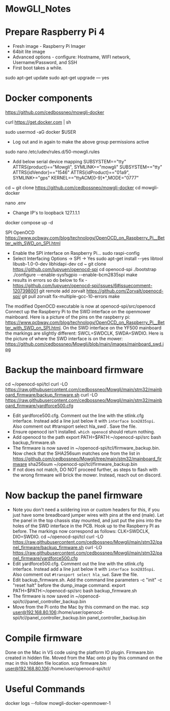 # MowGLI_Notes

# Prepare Raspberry Pi 4

- Fresh image - Raspberry Pi Imager
- 64bit lite image
- Advanced options - configure: Hostname, WIFI network, Username/Password, and SSH
- First boot takes a while. 

sudo apt-get update
sudo apt-get upgrade — yes


# Docker components 
https://github.com/cedbossneo/mowgli-docker

curl https://get.docker.com | sh

sudo usermod -aG docker $USER
- Log out and in again to make the above group permissions active

sudo nano /etc/udev/rules.d/50-mowgli.rules
- Add below serial device mapping
SUBSYSTEM=="tty" ATTRS{product}=="Mowgli", SYMLINK+="mowgli"
SUBSYSTEM=="tty" ATTRS{idVendor}=="1546" ATTRS{idProduct}=="01a9", SYMLINK+="gps"
KERNEL=="ttyACM[0-9]*",MODE="0777"

cd ~
git clone https://github.com/cedbossneo/mowgli-docker
cd mowgli-docker

nano .env
- Change IP's to loopback 127.1.1.1

docker compose up -d

SPI OpenOCD
https://www.pcbway.com/blog/technology/OpenOCD_on_Raspberry_Pi__Better_with_SWD_on_SPI.html

- Enable the SPI interface on Raspberry Pi…
sudo raspi-config
- Select Interfacing Options → SPI → Yes
sudo apt-get install --yes libtool libusb-1.0-0-dev libhidapi-dev
cd ~
git clone https://github.com/lupyuen/openocd-spi
cd openocd-spi
./bootstrap
./configure --enable-sysfsgpio --enable-bcm2835spi
make
- results in errors so do below to fix - https://github.com/lupyuen/openocd-spi/issues/6#issuecomment-1207398001
git remote add zorvalt https://github.com/Zorvalt/openocd-spi/
git pull zorvalt fix-multiple-gcc-10-errors
make

The modified OpenOCD executable is now at openocd-spi/src/openocd
Connect up the Raspberry Pi to the SWD interface on the openmower mainboard. Here is a picture of the pins on the raspberry pi: https://www.pcbway.com/blog/technology/OpenOCD_on_Raspberry_Pi__Better_with_SWD_on_SPI.html. On the SWD interface on the YF500 mainboard the markings are slightly different: SWCL=SWDCLK, SWDA=SWDIO. Here is the picture of where the SWD interface is on the mower: https://github.com/cedbossneo/Mowgli/blob/main/images/mainboard_swd.jpg

# Backup the mainboard firmware
cd ~/openocd-spi/tcl
curl -LO https://raw.githubusercontent.com/cedbossneo/Mowgli/main/stm32/mainboard_firmware/backup_firmware.sh
curl -LO https://raw.githubusercontent.com/cedbossneo/Mowgli/main/stm32/mainboard_firmware/yardforce500.cfg
- Edit yardforce500.cfg. Comment out the line with the stlink.cfg interface. Instead add a line just below it with `interface bcm2835spi`. Also comment out #transport select hla_swd`. Save the file.
- Ensure openocd isn't installed. `which openocd` should return nothing.
- Add openocd to the path
export PATH=$PATH:~/openocd-spi/src
bash backup_firmware.sh
- The firmware is now saved in ~/openocd-spi/tcl/firmware_backup.bin. Now check that the SHA256sum matches one from the list in https://github.com/cedbossneo/Mowgli/tree/main/stm32/mainboard_firmware
sha256sum ~/openocd-spi/tcl/firmware_backup.bin
- If not does not match, DO NOT proceed further, as steps to flash with the wrong firmware will brick the mower. Instead, reach out on discord.

# Now backup the panel firmware
- Note you don't need a soldering iron or custom headers for this, if you just have some breadboard jumper wires with pins at the end (male). Let the panel in the top chassis stay mounted, and just put the pins into the holes of the SWD interface in the PCB. Hook up to the Raspberry PI as before. The markings now correspond as follows: CLK=SWDCLK, DIO=SWDIO.
cd ~/openocd-spi/tcl
curl -LO https://raw.githubusercontent.com/cedbossneo/Mowgli/main/stm32/panel_firmware/backup_firmware.sh
curl -LO https://raw.githubusercontent.com/cedbossneo/Mowgli/main/stm32/panel_firmware/yardforce500.cfg
- Edit yardforce500.cfg. Comment out the line with the stlink.cfg interface. Instead add a line just below it with `interface bcm2835spi`. Also comment out `#transport select hla_swd`. Save the file.
- Edit backup_firmware.sh. Add the command line parameters -c "init" -c "reset halt"  before the dump_image command.
export PATH=$PATH:~/openocd-spi/src
bash backup_firmware.sh
- The firmware is now saved in ~/openocd-spi/tcl/panel_controller_backup.bin
- Move from the Pi onto the Mac by this command on the mac.
scp  user@192.168.80.106:/home/user/openocd-spi/tcl/panel_controller_backup.bin panel_controller_backup.bin


# Compile firmware

Done on the Mac in VS code using the platform IO plugin.
Firmware.bin created in hidden file.
Moved from the Mac onto pi by this command on the mac in this hidden file location.
scp firmware.bin user@192.168.80.106:/home/user/openocd-spi/tcl/



# Useful Commands

docker logs --follow mowgli-docker-openmower-1 

